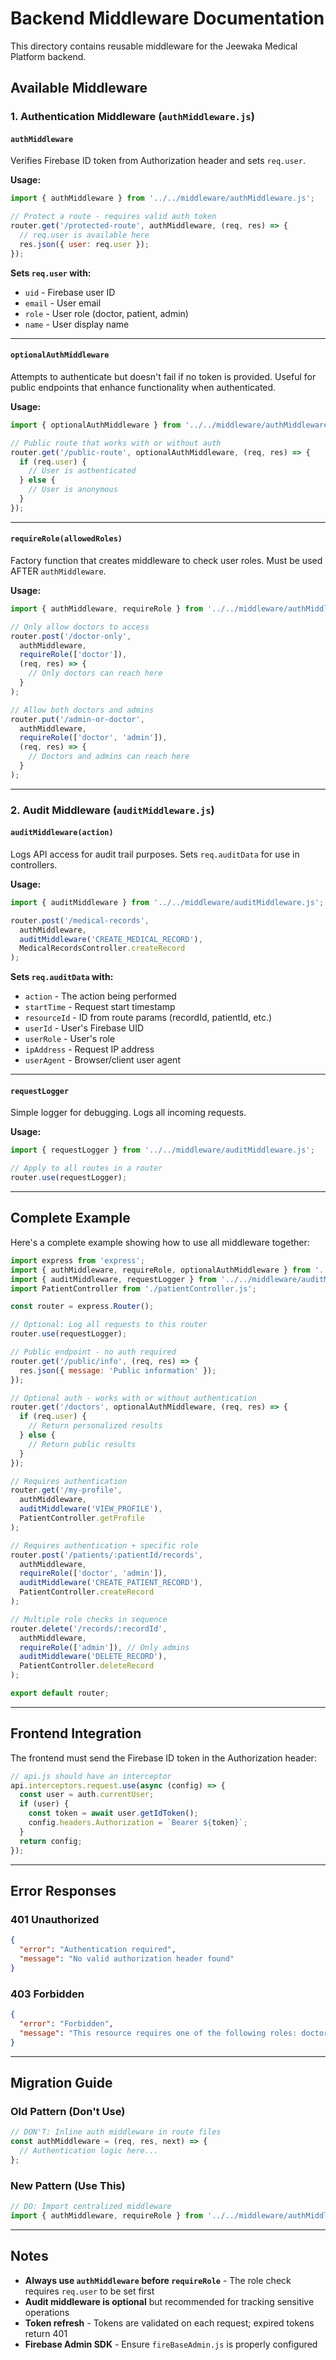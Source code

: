 # Backend Middleware Documentation

This directory contains reusable middleware for the Jeewaka Medical Platform backend.

## Available Middleware

### 1. Authentication Middleware (`authMiddleware.js`)

#### `authMiddleware`
Verifies Firebase ID token from Authorization header and sets `req.user`.

**Usage:**
```javascript
import { authMiddleware } from '../../middleware/authMiddleware.js';

// Protect a route - requires valid auth token
router.get('/protected-route', authMiddleware, (req, res) => {
  // req.user is available here
  res.json({ user: req.user });
});
```

**Sets `req.user` with:**
- `uid` - Firebase user ID
- `email` - User email
- `role` - User role (doctor, patient, admin)
- `name` - User display name

---

#### `optionalAuthMiddleware`
Attempts to authenticate but doesn't fail if no token is provided. Useful for public endpoints that enhance functionality when authenticated.

**Usage:**
```javascript
import { optionalAuthMiddleware } from '../../middleware/authMiddleware.js';

// Public route that works with or without auth
router.get('/public-route', optionalAuthMiddleware, (req, res) => {
  if (req.user) {
    // User is authenticated
  } else {
    // User is anonymous
  }
});
```

---

#### `requireRole(allowedRoles)`
Factory function that creates middleware to check user roles. Must be used AFTER `authMiddleware`.

**Usage:**
```javascript
import { authMiddleware, requireRole } from '../../middleware/authMiddleware.js';

// Only allow doctors to access
router.post('/doctor-only', 
  authMiddleware, 
  requireRole(['doctor']), 
  (req, res) => {
    // Only doctors can reach here
  }
);

// Allow both doctors and admins
router.put('/admin-or-doctor', 
  authMiddleware, 
  requireRole(['doctor', 'admin']), 
  (req, res) => {
    // Doctors and admins can reach here
  }
);
```

---

### 2. Audit Middleware (`auditMiddleware.js`)

#### `auditMiddleware(action)`
Logs API access for audit trail purposes. Sets `req.auditData` for use in controllers.

**Usage:**
```javascript
import { auditMiddleware } from '../../middleware/auditMiddleware.js';

router.post('/medical-records', 
  authMiddleware,
  auditMiddleware('CREATE_MEDICAL_RECORD'),
  MedicalRecordsController.createRecord
);
```

**Sets `req.auditData` with:**
- `action` - The action being performed
- `startTime` - Request start timestamp
- `resourceId` - ID from route params (recordId, patientId, etc.)
- `userId` - User's Firebase UID
- `userRole` - User's role
- `ipAddress` - Request IP address
- `userAgent` - Browser/client user agent

---

#### `requestLogger`
Simple logger for debugging. Logs all incoming requests.

**Usage:**
```javascript
import { requestLogger } from '../../middleware/auditMiddleware.js';

// Apply to all routes in a router
router.use(requestLogger);
```

---

## Complete Example

Here's a complete example showing how to use all middleware together:

```javascript
import express from 'express';
import { authMiddleware, requireRole, optionalAuthMiddleware } from '../../middleware/authMiddleware.js';
import { auditMiddleware, requestLogger } from '../../middleware/auditMiddleware.js';
import PatientController from './patientController.js';

const router = express.Router();

// Optional: Log all requests to this router
router.use(requestLogger);

// Public endpoint - no auth required
router.get('/public/info', (req, res) => {
  res.json({ message: 'Public information' });
});

// Optional auth - works with or without authentication
router.get('/doctors', optionalAuthMiddleware, (req, res) => {
  if (req.user) {
    // Return personalized results
  } else {
    // Return public results
  }
});

// Requires authentication
router.get('/my-profile', 
  authMiddleware, 
  auditMiddleware('VIEW_PROFILE'),
  PatientController.getProfile
);

// Requires authentication + specific role
router.post('/patients/:patientId/records', 
  authMiddleware,
  requireRole(['doctor', 'admin']),
  auditMiddleware('CREATE_PATIENT_RECORD'),
  PatientController.createRecord
);

// Multiple role checks in sequence
router.delete('/records/:recordId',
  authMiddleware,
  requireRole(['admin']), // Only admins
  auditMiddleware('DELETE_RECORD'),
  PatientController.deleteRecord
);

export default router;
```

---

## Frontend Integration

The frontend must send the Firebase ID token in the Authorization header:

```javascript
// api.js should have an interceptor
api.interceptors.request.use(async (config) => {
  const user = auth.currentUser;
  if (user) {
    const token = await user.getIdToken();
    config.headers.Authorization = `Bearer ${token}`;
  }
  return config;
});
```

---

## Error Responses

### 401 Unauthorized
```json
{
  "error": "Authentication required",
  "message": "No valid authorization header found"
}
```

### 403 Forbidden
```json
{
  "error": "Forbidden",
  "message": "This resource requires one of the following roles: doctor, admin"
}
```

---

## Migration Guide

### Old Pattern (Don't Use)
```javascript
// DON'T: Inline auth middleware in route files
const authMiddleware = (req, res, next) => {
  // Authentication logic here...
};
```

### New Pattern (Use This)
```javascript
// DO: Import centralized middleware
import { authMiddleware, requireRole } from '../../middleware/authMiddleware.js';
```

---

## Notes

- **Always use `authMiddleware` before `requireRole`** - The role check requires `req.user` to be set first
- **Audit middleware is optional** but recommended for tracking sensitive operations
- **Token refresh** - Tokens are validated on each request; expired tokens return 401
- **Firebase Admin SDK** - Ensure `fireBaseAdmin.js` is properly configured
